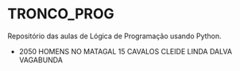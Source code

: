 # TRONCO_PROG
Repositório das aulas de Lógica de Programação usando Python.


- 2050 HOMENS NO MATAGAL 15 CAVALOS CLEIDE LINDA DALVA VAGABUNDA
